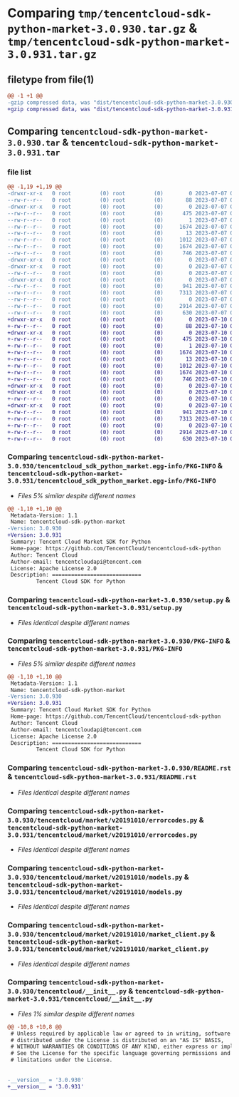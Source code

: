 # Comparing `tmp/tencentcloud-sdk-python-market-3.0.930.tar.gz` & `tmp/tencentcloud-sdk-python-market-3.0.931.tar.gz`

## filetype from file(1)

```diff
@@ -1 +1 @@
-gzip compressed data, was "dist/tencentcloud-sdk-python-market-3.0.930.tar", last modified: Fri Jul  7 00:27:26 2023, max compression
+gzip compressed data, was "dist/tencentcloud-sdk-python-market-3.0.931.tar", last modified: Mon Jul 10 00:43:57 2023, max compression
```

## Comparing `tencentcloud-sdk-python-market-3.0.930.tar` & `tencentcloud-sdk-python-market-3.0.931.tar`

### file list

```diff
@@ -1,19 +1,19 @@
-drwxr-xr-x   0 root         (0) root         (0)        0 2023-07-07 00:27:26.000000 tencentcloud-sdk-python-market-3.0.930/
--rw-r--r--   0 root         (0) root         (0)       88 2023-07-07 00:27:26.000000 tencentcloud-sdk-python-market-3.0.930/setup.cfg
-drwxr-xr-x   0 root         (0) root         (0)        0 2023-07-07 00:27:26.000000 tencentcloud-sdk-python-market-3.0.930/tencentcloud_sdk_python_market.egg-info/
--rw-r--r--   0 root         (0) root         (0)      475 2023-07-07 00:27:26.000000 tencentcloud-sdk-python-market-3.0.930/tencentcloud_sdk_python_market.egg-info/SOURCES.txt
--rw-r--r--   0 root         (0) root         (0)        1 2023-07-07 00:27:26.000000 tencentcloud-sdk-python-market-3.0.930/tencentcloud_sdk_python_market.egg-info/dependency_links.txt
--rw-r--r--   0 root         (0) root         (0)     1674 2023-07-07 00:27:26.000000 tencentcloud-sdk-python-market-3.0.930/tencentcloud_sdk_python_market.egg-info/PKG-INFO
--rw-r--r--   0 root         (0) root         (0)       13 2023-07-07 00:27:26.000000 tencentcloud-sdk-python-market-3.0.930/tencentcloud_sdk_python_market.egg-info/top_level.txt
--rw-r--r--   0 root         (0) root         (0)     1012 2023-07-07 00:27:26.000000 tencentcloud-sdk-python-market-3.0.930/setup.py
--rw-r--r--   0 root         (0) root         (0)     1674 2023-07-07 00:27:26.000000 tencentcloud-sdk-python-market-3.0.930/PKG-INFO
--rw-r--r--   0 root         (0) root         (0)      746 2023-07-07 00:27:26.000000 tencentcloud-sdk-python-market-3.0.930/README.rst
-drwxr-xr-x   0 root         (0) root         (0)        0 2023-07-07 00:27:26.000000 tencentcloud-sdk-python-market-3.0.930/tencentcloud/
-drwxr-xr-x   0 root         (0) root         (0)        0 2023-07-07 00:27:26.000000 tencentcloud-sdk-python-market-3.0.930/tencentcloud/market/
--rw-r--r--   0 root         (0) root         (0)        0 2023-07-07 00:27:26.000000 tencentcloud-sdk-python-market-3.0.930/tencentcloud/market/__init__.py
-drwxr-xr-x   0 root         (0) root         (0)        0 2023-07-07 00:27:26.000000 tencentcloud-sdk-python-market-3.0.930/tencentcloud/market/v20191010/
--rw-r--r--   0 root         (0) root         (0)      941 2023-07-07 00:27:26.000000 tencentcloud-sdk-python-market-3.0.930/tencentcloud/market/v20191010/errorcodes.py
--rw-r--r--   0 root         (0) root         (0)     7313 2023-07-07 00:27:26.000000 tencentcloud-sdk-python-market-3.0.930/tencentcloud/market/v20191010/models.py
--rw-r--r--   0 root         (0) root         (0)        0 2023-07-07 00:27:26.000000 tencentcloud-sdk-python-market-3.0.930/tencentcloud/market/v20191010/__init__.py
--rw-r--r--   0 root         (0) root         (0)     2914 2023-07-07 00:27:26.000000 tencentcloud-sdk-python-market-3.0.930/tencentcloud/market/v20191010/market_client.py
--rw-r--r--   0 root         (0) root         (0)      630 2023-07-07 00:27:26.000000 tencentcloud-sdk-python-market-3.0.930/tencentcloud/__init__.py
+drwxr-xr-x   0 root         (0) root         (0)        0 2023-07-10 00:43:57.000000 tencentcloud-sdk-python-market-3.0.931/
+-rw-r--r--   0 root         (0) root         (0)       88 2023-07-10 00:43:57.000000 tencentcloud-sdk-python-market-3.0.931/setup.cfg
+drwxr-xr-x   0 root         (0) root         (0)        0 2023-07-10 00:43:57.000000 tencentcloud-sdk-python-market-3.0.931/tencentcloud_sdk_python_market.egg-info/
+-rw-r--r--   0 root         (0) root         (0)      475 2023-07-10 00:43:57.000000 tencentcloud-sdk-python-market-3.0.931/tencentcloud_sdk_python_market.egg-info/SOURCES.txt
+-rw-r--r--   0 root         (0) root         (0)        1 2023-07-10 00:43:57.000000 tencentcloud-sdk-python-market-3.0.931/tencentcloud_sdk_python_market.egg-info/dependency_links.txt
+-rw-r--r--   0 root         (0) root         (0)     1674 2023-07-10 00:43:57.000000 tencentcloud-sdk-python-market-3.0.931/tencentcloud_sdk_python_market.egg-info/PKG-INFO
+-rw-r--r--   0 root         (0) root         (0)       13 2023-07-10 00:43:57.000000 tencentcloud-sdk-python-market-3.0.931/tencentcloud_sdk_python_market.egg-info/top_level.txt
+-rw-r--r--   0 root         (0) root         (0)     1012 2023-07-10 00:43:57.000000 tencentcloud-sdk-python-market-3.0.931/setup.py
+-rw-r--r--   0 root         (0) root         (0)     1674 2023-07-10 00:43:57.000000 tencentcloud-sdk-python-market-3.0.931/PKG-INFO
+-rw-r--r--   0 root         (0) root         (0)      746 2023-07-10 00:43:57.000000 tencentcloud-sdk-python-market-3.0.931/README.rst
+drwxr-xr-x   0 root         (0) root         (0)        0 2023-07-10 00:43:57.000000 tencentcloud-sdk-python-market-3.0.931/tencentcloud/
+drwxr-xr-x   0 root         (0) root         (0)        0 2023-07-10 00:43:57.000000 tencentcloud-sdk-python-market-3.0.931/tencentcloud/market/
+-rw-r--r--   0 root         (0) root         (0)        0 2023-07-10 00:43:57.000000 tencentcloud-sdk-python-market-3.0.931/tencentcloud/market/__init__.py
+drwxr-xr-x   0 root         (0) root         (0)        0 2023-07-10 00:43:57.000000 tencentcloud-sdk-python-market-3.0.931/tencentcloud/market/v20191010/
+-rw-r--r--   0 root         (0) root         (0)      941 2023-07-10 00:43:57.000000 tencentcloud-sdk-python-market-3.0.931/tencentcloud/market/v20191010/errorcodes.py
+-rw-r--r--   0 root         (0) root         (0)     7313 2023-07-10 00:43:57.000000 tencentcloud-sdk-python-market-3.0.931/tencentcloud/market/v20191010/models.py
+-rw-r--r--   0 root         (0) root         (0)        0 2023-07-10 00:43:57.000000 tencentcloud-sdk-python-market-3.0.931/tencentcloud/market/v20191010/__init__.py
+-rw-r--r--   0 root         (0) root         (0)     2914 2023-07-10 00:43:57.000000 tencentcloud-sdk-python-market-3.0.931/tencentcloud/market/v20191010/market_client.py
+-rw-r--r--   0 root         (0) root         (0)      630 2023-07-10 00:43:57.000000 tencentcloud-sdk-python-market-3.0.931/tencentcloud/__init__.py
```

### Comparing `tencentcloud-sdk-python-market-3.0.930/tencentcloud_sdk_python_market.egg-info/PKG-INFO` & `tencentcloud-sdk-python-market-3.0.931/tencentcloud_sdk_python_market.egg-info/PKG-INFO`

 * *Files 5% similar despite different names*

```diff
@@ -1,10 +1,10 @@
 Metadata-Version: 1.1
 Name: tencentcloud-sdk-python-market
-Version: 3.0.930
+Version: 3.0.931
 Summary: Tencent Cloud Market SDK for Python
 Home-page: https://github.com/TencentCloud/tencentcloud-sdk-python
 Author: Tencent Cloud
 Author-email: tencentcloudapi@tencent.com
 License: Apache License 2.0
 Description: ============================
         Tencent Cloud SDK for Python
```

### Comparing `tencentcloud-sdk-python-market-3.0.930/setup.py` & `tencentcloud-sdk-python-market-3.0.931/setup.py`

 * *Files identical despite different names*

### Comparing `tencentcloud-sdk-python-market-3.0.930/PKG-INFO` & `tencentcloud-sdk-python-market-3.0.931/PKG-INFO`

 * *Files 5% similar despite different names*

```diff
@@ -1,10 +1,10 @@
 Metadata-Version: 1.1
 Name: tencentcloud-sdk-python-market
-Version: 3.0.930
+Version: 3.0.931
 Summary: Tencent Cloud Market SDK for Python
 Home-page: https://github.com/TencentCloud/tencentcloud-sdk-python
 Author: Tencent Cloud
 Author-email: tencentcloudapi@tencent.com
 License: Apache License 2.0
 Description: ============================
         Tencent Cloud SDK for Python
```

### Comparing `tencentcloud-sdk-python-market-3.0.930/README.rst` & `tencentcloud-sdk-python-market-3.0.931/README.rst`

 * *Files identical despite different names*

### Comparing `tencentcloud-sdk-python-market-3.0.930/tencentcloud/market/v20191010/errorcodes.py` & `tencentcloud-sdk-python-market-3.0.931/tencentcloud/market/v20191010/errorcodes.py`

 * *Files identical despite different names*

### Comparing `tencentcloud-sdk-python-market-3.0.930/tencentcloud/market/v20191010/models.py` & `tencentcloud-sdk-python-market-3.0.931/tencentcloud/market/v20191010/models.py`

 * *Files identical despite different names*

### Comparing `tencentcloud-sdk-python-market-3.0.930/tencentcloud/market/v20191010/market_client.py` & `tencentcloud-sdk-python-market-3.0.931/tencentcloud/market/v20191010/market_client.py`

 * *Files identical despite different names*

### Comparing `tencentcloud-sdk-python-market-3.0.930/tencentcloud/__init__.py` & `tencentcloud-sdk-python-market-3.0.931/tencentcloud/__init__.py`

 * *Files 1% similar despite different names*

```diff
@@ -10,8 +10,8 @@
 # Unless required by applicable law or agreed to in writing, software
 # distributed under the License is distributed on an "AS IS" BASIS,
 # WITHOUT WARRANTIES OR CONDITIONS OF ANY KIND, either express or implied.
 # See the License for the specific language governing permissions and
 # limitations under the License.
 
 
-__version__ = '3.0.930'
+__version__ = '3.0.931'
```

